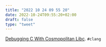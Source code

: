 ```yaml
---
title: "2022 10 24 09 55 20"
date: 2022-10-24T09:55:20+02:00
draft: false
type: "tweet"
---
```

[Debugging C With Cosmopolitan Libc](https://ahgamut.github.io/2022/10/23/debugging-c-with-cosmo/). `#clang`
